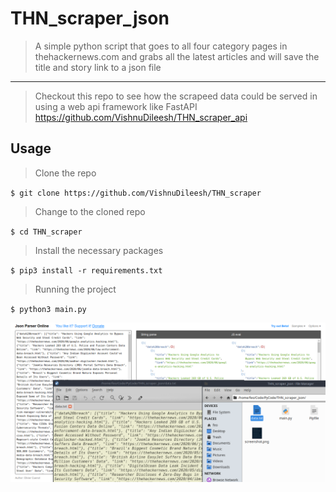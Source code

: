 # THN_scraper_json

> A simple python script that goes to all four category pages in thehackernews.com and grabs all the latest articles and will save the title and story link to a json file

---

> Checkout this repo to see how the scrapeed data could be served in using a web api framework like FastAPI https://github.com/VishnuDileesh/THN_scraper_api

## Usage

> Clone the repo

`$ git clone https://github.com/VishnuDileesh/THN_scraper`

> Change to the cloned repo

`$ cd THN_scraper`

>  Install the necessary packages

`$ pip3 install -r requirements.txt`

> Running the project

`$ python3 main.py`

![THN_scraper_api screenshot](json-screenshot.png)
